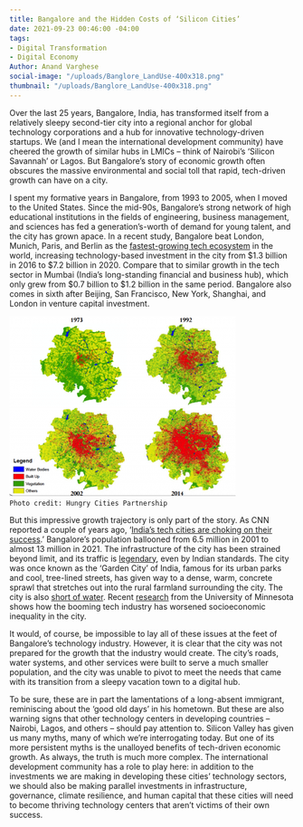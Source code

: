 ```yaml
---
title: Bangalore and the Hidden Costs of ‘Silicon Cities’
date: 2021-09-23 00:46:00 -04:00
tags:
- Digital Transformation
- Digital Economy
Author: Anand Varghese
social-image: "/uploads/Banglore_LandUse-400x318.png"
thumbnail: "/uploads/Banglore_LandUse-400x318.png"
---
```


Over the last 25 years, Bangalore, India, has transformed itself from a relatively sleepy second-tier city into a regional anchor for global technology corporations and a hub for innovative technology-driven startups. We (and I mean the international development community) have cheered the growth of similar hubs in LMICs – think of Nairobi’s ‘Silicon Savannah’ or Lagos. But Bangalore’s story of economic growth often obscures the massive environmental and social toll that rapid, tech-driven growth can have on a city.

<!--more-->

I spent my formative years in Bangalore, from 1993 to 2005, when I moved to the United States. Since the mid-90s, Bangalore’s strong network of high educational institutions in the fields of engineering, business management, and sciences has fed a generation’s-worth of demand for young talent, and the city has grown apace. In a recent study, Bangalore beat London, Munich, Paris, and Berlin as the [fastest-growing tech ecosystem](https://timesofindia.indiatimes.com/business/india-business/bengaluru-worlds-fastest-growing-tech-hub-london-second-report/articleshow/80262770.cms) in the world, increasing technology-based investment in the city from $1.3 billion in 2016 to $7.2 billion in 2020. Compare that to similar growth in the tech sector in Mumbai (India’s long-standing financial and business hub), which only grew from $0.7 billion to $1.2 billion in the same period. Bangalore also comes in sixth after Beijing, San Francisco, New York, Shanghai, and London in venture capital investment.

![Banglore_LandUse-400x318.png](/uploads/Banglore_LandUse-400x318.png)\
`Photo credit: Hungry Cities Partnership `

But this impressive growth trajectory is only part of the story. As CNN reported a couple of years ago, ‘[India’s tech cities are choking on their success](https://www.cnn.com/2019/12/03/tech/india-pollution-crisis-tech-cities/index.html).’ Bangalore’s population ballooned from 6.5 million in 2001 to almost 13 million in 2021. The infrastructure of the city has been strained beyond limit, and its traffic is [legendary](https://metrosaga.com/memes-bangalore-traffic/), even by Indian standards. The city was once known as the ‘Garden City’ of India, famous for its urban parks and cool, tree-lined streets, has given way to a dense, warm, concrete sprawl that stretches out into the rural farmland surrounding the city. The city is also [short of water](https://www.livemint.com/news/india/bengaluru-water-crisis-more-work-less-water-in-india-s-silicon-valley-1559718058529.html). Recent [research](https://cla.umn.edu/global-studies/story/climate-and-social-justice-results-it-revolution-bangalore) from the University of Minnesota shows how the booming tech industry has worsened socioeconomic inequality in the city.

It would, of course, be impossible to lay all of these issues at the feet of Bangalore’s technology industry. However, it is clear that the city was not prepared for the growth that the industry would create. The city’s roads, water systems, and other services were built to serve a much smaller population, and the city was unable to pivot to meet the needs that came with its transition from a sleepy vacation town to a digital hub.

To be sure, these are in part the lamentations of a long-absent immigrant, reminiscing about the ‘good old days’ in his hometown. But these are also warning signs that other technology centers in developing countries – Nairobi, Lagos, and others – should pay attention to. Silicon Valley has given us many myths, many of which we’re interrogating today. But one of its more persistent myths is the unalloyed benefits of tech-driven economic growth. As always, the truth is much more complex. The international development community has a role to play here: in addition to the investments we are making in developing these cities’ technology sectors, we should also be making parallel investments in infrastructure, governance, climate resilience, and human capital that these cities will need to become thriving technology centers that aren’t victims of their own success.